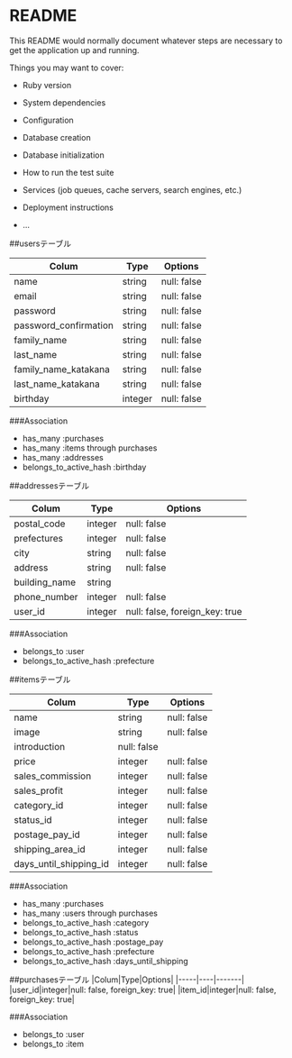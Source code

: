# README

This README would normally document whatever steps are necessary to get the
application up and running.

Things you may want to cover:

* Ruby version

* System dependencies

* Configuration

* Database creation

* Database initialization

* How to run the test suite

* Services (job queues, cache servers, search engines, etc.)

* Deployment instructions

* ...

##usersテーブル

|Colum|Type|Options|
|-----|----|-------|
|name|string|null: false|
|email|string|null: false|
|password|string|null: false|
|password_confirmation|string|null: false|
|family_name|string|null: false|
|last_name|string|null: false|
|family_name_katakana|string|null: false|
|last_name_katakana|string|null: false|
|birthday|integer|null: false|

###Association
- has_many :purchases
- has_many :items through purchases
- has_many :addresses
- belongs_to_active_hash :birthday


##addressesテーブル

|Colum|Type|Options|
|-----|----|-------|
|postal_code|integer|null: false|
|prefectures|integer|null: false|
|city|string|null: false|
|address|string|null: false|
|building_name|string|
|phone_number|integer|null: false|
|user_id|integer|null: false, foreign_key: true|

###Association
- belongs_to :user
- belongs_to_active_hash :prefecture


##itemsテーブル

|Colum|Type|Options|
|-----|----|-------|
|name|string|null: false|
|image|string|null: false|
|introduction|null: false|
|price|integer|null: false|
|sales_commission|integer|null: false|
|sales_profit|integer|null: false|
|category_id|integer|null: false|
|status_id|integer|null: false|
|postage_pay_id|integer|null: false|
|shipping_area_id|integer|null: false|
|days_until_shipping_id|integer|null: false|

###Association
- has_many :purchases
- has_many :users through purchases
- belongs_to_active_hash :category
- belongs_to_active_hash :status
- belongs_to_active_hash :postage_pay
- belongs_to_active_hash :prefecture
- belongs_to_active_hash :days_until_shipping


##purchasesテーブル
|Colum|Type|Options|
|-----|----|-------|
|user_id|integer|null: false, foreign_key: true|
|item_id|integer|null: false, foreign_key: true|

###Association
- belongs_to :user
- belongs_to :item